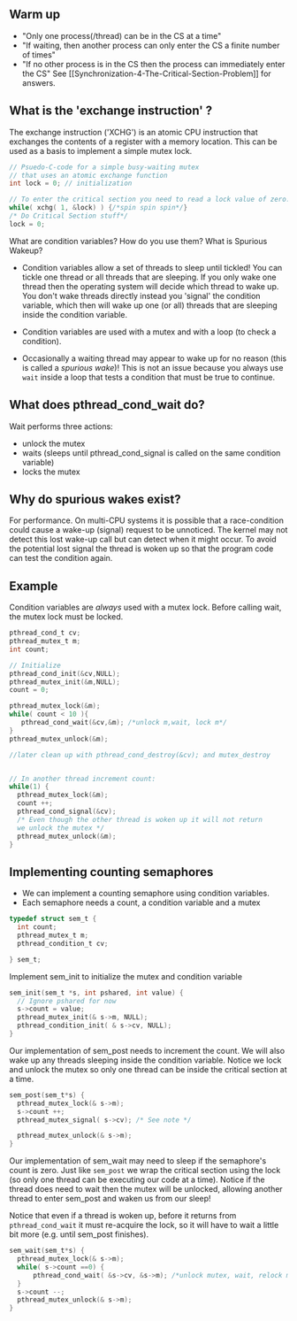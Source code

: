 ## Warm up

* "Only one process(/thread) can be in the CS at a time"
* "If waiting, then another process can only enter the CS a finite number of times" 
* "If no other process is in the CS then the process can immediately enter the CS"
See [[Synchronization-4-The-Critical-Section-Problem]] for answers.

## What is the 'exchange instruction' ?
The exchange instruction ('XCHG') is an atomic CPU instruction that exchanges the contents of a register with a memory location. This can be used as a basis to implement a simple mutex lock.
```C
// Psuedo-C-code for a simple busy-waiting mutex 
// that uses an atomic exchange function
int lock = 0; // initialization

// To enter the critical section you need to read a lock value of zero. 
while( xchg( 1, &lock) ) {/*spin spin spin*/}
/* Do Critical Section stuff*/
lock = 0;
```

What are condition variables? How do you use them? What is Spurious Wakeup?

* Condition variables allow a set of threads to sleep until tickled! You can tickle one thread or all threads that are sleeping. If you only wake one thread then the operating system will decide which thread to wake up. You don't wake threads directly instead you 'signal' the condition variable, which then will wake up one (or all) threads that are sleeping inside the condition variable.

* Condition variables are used with a mutex and with a loop (to check a condition).

* Occasionally a waiting thread may appear to wake up for no reason (this is called a _spurious wake_)! This is not an issue because you always use `wait` inside a loop that tests a condition that must be true to continue.

## What does pthread_cond_wait do?
Wait performs three actions:
* unlock the mutex
* waits (sleeps until pthread_cond_signal is called on the same condition variable)
* locks the mutex

## Why do spurious wakes exist?
For performance. On multi-CPU systems it is possible that a race-condition could cause a wake-up (signal) request to be unnoticed. The kernel may not detect this lost wake-up call but can detect when it might occur. To avoid the potential lost signal the thread is woken up so that the program code can test the condition again.

## Example
Condition variables are _always_ used with a mutex lock.
Before calling wait, the mutex lock must be locked.
```C
pthread_cond_t cv;
pthread_mutex_t m;
int count;

// Initialize
pthread_cond_init(&cv,NULL);
pthread_mutex_init(&m,NULL);
count = 0;

pthread_mutex_lock(&m);
while( count < 10 ){
   pthread_cond_wait(&cv,&m); /*unlock m,wait, lock m*/
}
pthread_mutex_unlock(&m);

//later clean up with pthread_cond_destroy(&cv); and mutex_destroy 


// In another thread increment count:
while(1) {
  pthread_mutex_lock(&m);
  count ++;
  pthread_cond_signal(&cv);
  /* Even though the other thread is woken up it will not return
  we unlock the mutex */
  pthread_mutex_unlock(&m);
}
```
## Implementing counting semaphores
* We can implement a counting semaphore using condition variables.
* Each semaphore needs a count, a condition variable and a mutex
```C
typedef struct sem_t {
  int count; 
  pthread_mutex_t m;
  pthread_condition_t cv;

} sem_t;
```

Implement sem_init to initialize the mutex and condition variable
```C
sem_init(sem_t *s, int pshared, int value) {
  // Ignore pshared for now
  s->count = value;
  pthread_mutex_init(& s->m, NULL);
  pthread_condition_init( & s->cv, NULL);
}
```

Our implementation of sem_post needs to increment the count.
We will also wake up any threads sleeping inside the condition variable.
Notice we lock and unlock the mutex so only one thread can be inside the critical section at a time.
```C
sem_post(sem_t*s) {
  pthread_mutex_lock(& s->m);
  s->count ++;
  pthread_mutex_signal( s->cv); /* See note */

  pthread_mutex_unlock(& s->m);
}
```

Our implementation of sem_wait may need to sleep if the semaphore's count is zero.
Just like `sem_post` we wrap the critical section using the lock (so only one thread can be executing our code at a time). Notice if the thread does need to wait then the mutex will be unlocked, allowing another thread to enter sem_post and waken us from our sleep!

Notice that even if a thread is woken up, before it returns from  `pthread_cond_wait` it must re-acquire the lock, so it will have to wait a little bit more (e.g. until sem_post finishes). 
```C
sem_wait(sem_t*s) {
  pthread_mutex_lock(& s->m);
  while( s->count ==0) {
      pthread_cond_wait( &s->cv, &s->m); /*unlock mutex, wait, relock mutex*/
  }
  s->count --;
  pthread_mutex_unlock(& s->m);
}
```


